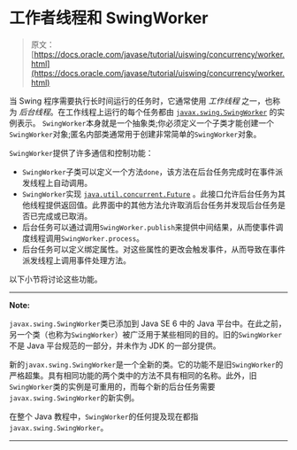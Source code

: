 # 工作者线程和 SwingWorker

> 原文： [https://docs.oracle.com/javase/tutorial/uiswing/concurrency/worker.html](https://docs.oracle.com/javase/tutorial/uiswing/concurrency/worker.html)

当 Swing 程序需要执行长时间运行的任务时，它通常使用 _工作线程_ 之一，也称为 _后台线程_。在工作线程上运行的每个任务都由 [`javax.swing.SwingWorker`](https://docs.oracle.com/javase/8/docs/api/javax/swing/SwingWorker.html) 的实例表示。 `SwingWorker`本身就是一个抽象类;你必须定义一个子类才能创建一个`SwingWorker`对象;匿名内部类通常用于创建非常简单的`SwingWorker`对象。

`SwingWorker`提供了许多通信和控制功能：

*   `SwingWorker`子类可以定义一个方法`done`，该方法在后台任务完成时在事件派发线程上自动调用。
*   `SwingWorker`实现 [`java.util.concurrent.Future`](https://docs.oracle.com/javase/8/docs/api/java/util/concurrent/Future.html) 。此接口允许后台任务为其他线程提供返回值。此界面中的其他方法允许取消后台任务并发现后台任务是否已完成或已取消。
*   后台任务可以通过调用`SwingWorker.publish`来提供中间结果，从而使事件调度线程调用`SwingWorker.process`。
*   后台任务可以定义绑定属性。对这些属性的更改会触发事件，从而导致在事件派发线程上调用事件处理方法。

以下小节将讨论这些功能。

* * *

**Note:** 

`javax.swing.SwingWorker`类已添加到 Java SE 6 中的 Java 平台中。在此之前，另一个类（也称为`SwingWorker`）被广泛用于某些相同的目的。旧的`SwingWorker`不是 Java 平台规范的一部分，并未作为 JDK 的一部分提供。

新的`javax.swing.SwingWorker`是一个全新的类。它的功能不是旧`SwingWorker`的严格超集。具有相同功能的两个类中的方法不具有相同的名称。此外，旧`SwingWorker`类的实例是可重用的，而每个新的后台任务需要`javax.swing.SwingWorker`的新实例。

在整个 Java 教程中，`SwingWorker`的任何提及现在都指`javax.swing.SwingWorker`。

* * *